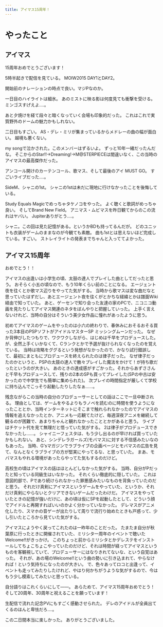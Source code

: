 ```yaml
---
title: アイマス15周年！
---
```


# やったこと

## アイマス

15周年おめでとうございます！

5時半起きで配信を見ている。
MOIW2015 DAY1とDAY2。

開始前のナレーションの時点で良い。マジPなのか。

一日目のハイライトは細氷。
あのミストに映る影は何度見ても衝撃を受ける。
ミンゴスすげえよ‥‥。

あと夕焼けを経て段々と暗くなっていく会場も印象的だった。
これはこれで実質野外のドームの魅力かもしれない。

二日目もすごい。
AS・デレ・ミリが集まっているからメドレーの曲の幅が面白い。
越境も悪くない。

my songで泣かされた。このメンバーはずるいよ。
ずっと10年一緒だったんだな。
そこからのStar!!→Dreaming!→M@STERPIECEは間違いなく、この当時のアイマスの最高傑作だった。

アンコール開けのカーテンコール、歌マス、そして最後のアイ MUST GO。
すごいライブだった‥‥。

SideM、シャニの1st。
シャニの1stは未だに現地に行けなかったことを後悔している。

Study Equals Magicでめっちゃタケノコをやった。
よく聴くと歌詞がめっちゃ良い。
そしてBrand New Field。
アニマス・ムビマスを昨日観てからのこの流れはヤバい。
Jupiterありがとう‥‥。

シャニ。この回は見た記憶がある。というかBDも持ってるんだが。
どのユニットも衣装がゲームのままなのが今観ても素敵。
曲も1stとは思えないほど完成している。すごい。
ストレイライトの発表までちゃんと入っててよかった。

## アイマス15周年

おめでとう！！

アイマスの出逢いは小学生の頃、太鼓の達人でプレイした曲としてだったと思う。
おそらく小五の頃なので、もう10年くらい前のことになる。
エージェント夜を往くとか歌マス辺りをやってた気がする。
当時から歌マスは変な曲だなと思っていたはずだし、あとエージェント夜を往くがとかちな経緯とかは譜面Wiki経由で知っていた。
あと、ゲーセンで知り会った友達の家のPCで、ニコニコ動画を見たりしてアイマス関連のネタをぼんやりと把握していった。
上手く言えないけれど、当時の自分はそういう美少女作品に憧れがあったように思う。

初めてアイマスのゲームをやったのは小六の終わりで、春休みにおそるおそる買った3本目のPSPソフトがアイドルマスターSP ミッシングムーンだった。
なぜか背伸びしたつもりで、ワクワクしながら、はじめは千早をプロデュースした。が、全然上手くいかなくて、Cランクとかで予選が抜けられなくなったのを覚えている。
当時は攻略をググるという発想がなかったので、かなり試行錯誤して、最初にまともにプロデュースを終えられたのは律子だった。
なぜ律子だったのかというと、PSPの太鼓の達人で散々プレイした魔法をかけて！が持ち歌だったというのが大きい。
あのときの達成感がすごかった。それからあずささんと千早もプロデュースして、残りの2本のSPも買ってプレイした(SPの中古は安かったので中学生でも簡単に集められた)。
次プレイの時間指定が厳しくて学校に持ち込んでこっそり起動したりしたなぁ……。

残念ながらこの当時の自分のプロデューサーとしての話はここで一旦中断される。
理由としては、ゲームをやるよりもラノベを読むのに時間を使うようになったこととか、当時インターネットにそこまで触れられなかったのでアイマスの情報を追えなかったとか、アニメも一応観てたけど、毎週深夜アニメを継続して観るのが困難で、あまりちゃんと観れなかったこととかがあると思う。
ライブはチケット代を見て無理だと悟っていた気がする。
2は律子がプロデュースできなかったし……。
シャイニーフェスタは、もう少し出るのが早ければ買っていたかもしれない。
あと、シンデレラガールズ(モバマス)に対する不信感みたいなのもあった。
当時、G'sマガジンでラブライブの企画ページとモバマスの広告を見て、なんとなくラブライブの方が堅実にやってるな、と思っていた。
まあ、モバマスもやれる環境があったらやってた気もするのだけど。

高校生の頃はアイマスの話はほとんどしなかった気がする。
当時、自分がPだったと知っている同級生はいなかった。
それくらい徹底的に隠していた。
これは意図的部で、Pであり続けられなかった罪悪感みたいなものを背負っていたのだと思う。
それだけ真剣にアイマスというゲームをやっていた、というか、それだけ真剣にやらないとクリアできないゲームだったわけだ。
アイマスをやっていたときの記憶が強いだけに、あの頃は仮にSPを起動したとして、どういう顔でアイドルと再開すればいいのかよく分かっていなかった。
デレマスがアニメ化したり、スマホの音ゲーが出たりして周りで流行り始めたときも戸惑って、少し引いたところから見ていた気がする。

アイマスにようやく戻ってこれたのは一昨年のことだった。
たまたま自分が秋葉原に行ったときに開催されていた、ミリシタ一周年のイベントで聴いたWelcome!!がきっかけ。
このちょっと前からミリシタとかデレステをインストールしてちょこちょこやっていたのだけど、それは時間が経ってアイマスというものを客観視していて、プロデューサーにはなりきれてないな、という自覚はあった。
それが、あの場のWelcome!!という曲の勢いに引き込まれて、やらなければ！という気持ちになったのが大きい。
で、色々あってロコと出逢って、イベントも走ってみたりしたけれど、やはり何かちがうような気がするので、今はもう少し模索してみたいと思っている。

自分語りはこれくらいにして——。
あらためて、アイマス15周年おめでとう！
そして20周年、30周年と祝えることを願っています！

生配信で流れた記念PVにもすごく感動させられた。
デレのアイドルが全員出てくるのほんと卑怯だろ‥‥。

この二日間本当に楽しかった。
ありがとうございました。

